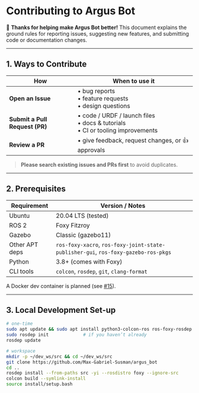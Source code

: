 # Contributing to **Argus Bot**

:tada: **Thanks for helping make Argus Bot better!** This document explains the ground rules for reporting issues, suggesting new features, and submitting code or documentation changes.

---

## 1. Ways to Contribute

| How | When to use it |
|-----|----------------|
| **Open an Issue** | • bug reports<br>• feature requests<br>• design questions |
| **Submit a Pull Request (PR)** | • code / URDF / launch files<br>• docs & tutorials<br>• CI or tooling improvements |
| **Review a PR** | • give feedback, request changes, or 👍 approvals |

> **Please search existing issues and PRs first** to avoid duplicates.

---

## 2. Prerequisites

| Requirement | Version / Notes |
|-------------|-----------------|
| Ubuntu | 20.04 LTS (tested) |
| ROS 2 | Foxy Fitzroy |
| Gazebo | Classic (gazebo11) |
| Other APT deps | `ros-foxy-xacro`, `ros-foxy-joint-state-publisher-gui`, `ros-foxy-gazebo-ros-pkgs` |
| Python | 3.8+ (comes with Foxy) |
| CLI tools | `colcon`, `rosdep`, `git`, `clang-format` |

A Docker dev container is planned (see [#15](../issues/15)).

---

## 3. Local Development Set-up

```bash
# one-time
sudo apt update && sudo apt install python3-colcon-ros ros-foxy-rosdep
sudo rosdep init             # if you haven’t already
rosdep update

# workspace
mkdir -p ~/dev_ws/src && cd ~/dev_ws/src
git clone https://github.com/Max-Gabriel-Susman/argus_bot
cd ..
rosdep install --from-paths src -yi --rosdistro foxy --ignore-src
colcon build --symlink-install
source install/setup.bash
